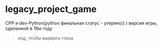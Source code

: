 # legacy_project_game

CPP и dev-Python(python финальная статус - утеряно)) ) версия игры, сделанной в 19м году

> код, чтобы вырвать глаза
